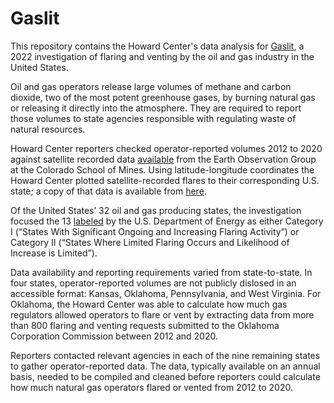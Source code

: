# Gaslit

This repository contains the Howard Center's data analysis for [Gaslit](https://cronkitenews.azpbs.org/howardcenter/gaslit), a 2022 investigation of flaring and venting by the oil and gas industry in the United States.

Oil and gas operators release large volumes of methane and carbon dioxide, two of the most potent greenhouse gases, by burning natural gas or releasing it directly into the atmosphere. They are required to report those volumes to state agencies responsible with regulating waste of natural resources. 

Howard Center reporters checked operator-reported volumes 2012 to 2020 against satellite recorded data [available](https://eogdata.mines.edu/download_global_flare.html) from the Earth Observation Group at the Colorado School of Mines. Using latitude-longitude coordinates the Howard Center plotted satellite-recorded flares to their corresponding U.S. state; a copy of that data is available from [here](https://drive.google.com/file/d/17-FBaY79bGB_ITt-73K4kIUnMHhN-pDS/view?usp=sharing).

Of the United States’ 32 oil and gas producing states, the investigation focused the 13 [labeled](https://drive.google.com/file/d/19HUgQ1Bj6H8fejftY4m8IXANWdlNK5Jj/view?usp=sharing) by the U.S. Department of Energy as either Category I (“States With Significant Ongoing and Increasing Flaring Activity”) or Category II (“States Where Limited Flaring Occurs and Likelihood of Increase is Limited”). 

Data availability and reporting requirements varied from state-to-state. In four states, operator-reported volumes are not publicly dislosed in an accessible format: Kansas, Oklahoma, Pennsylvania, and West Virginia. For Oklahoma, the Howard Center was able to calculate how much gas regulators allowed operators to flare or vent by extracting data from more than 800 flaring and venting requests submitted to the Oklahoma Corporation Commission between 2012 and 2020. 

Reporters contacted relevant agencies in each of the nine remaining states to gather operator-reported data. The data, typically available on an annual basis, needed to be compiled and cleaned before reporters could calculate how much natural gas operators flared or vented from 2012 to 2020. 
 





